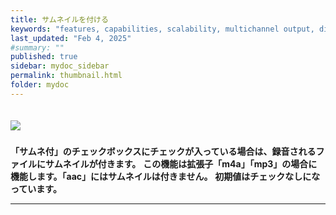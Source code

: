 ```yaml
---
title: サムネイルを付ける 
keywords: "features, capabilities, scalability, multichannel output, dita, hats, comparison, benefits"
last_updated: "Feb 4, 2025"
#summary: ""
published: true
sidebar: mydoc_sidebar
permalink: thumbnail.html
folder: mydoc
---
```

　　　          　　　　　　           
<img src="https://github.com/user-attachments/assets/d957036f-10ea-4717-8de3-7ee35e5f2b74">       
#####
**「サムネ付」のチェックボックスにチェックが入っている場合は、録音されるファイルにサムネイルが付きます。**
**この機能は拡張子「m4a」「mp3」の場合に機能します。「aac」にはサムネイルは付きません。**
**初期値はチェックなしになっています。**



*** 
 <link rel="shortcut icon" type="image/x-icon" href="https://avatars.githubusercontent.com/u/46049273?v=4">
 <meta name="twitter:image:src" content="https://avatars.githubusercontent.com/u/46049273?v=4">
